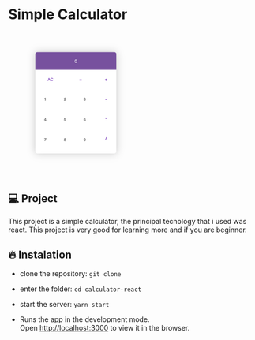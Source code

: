 # Simple Calculator
 <img src="./calculator-react.png" width="300"/>

## :computer: Project
This project is a simple calculator, the principal tecnology that i used was react. This project is very good for learning more and if you are beginner.

## :fire: Instalation
- clone the repository: `git clone`
- enter the folder: `cd calculator-react`
- start the server: `yarn start`

- Runs the app in the development mode.\
Open [http://localhost:3000](http://localhost:3000) to view it in the browser.

